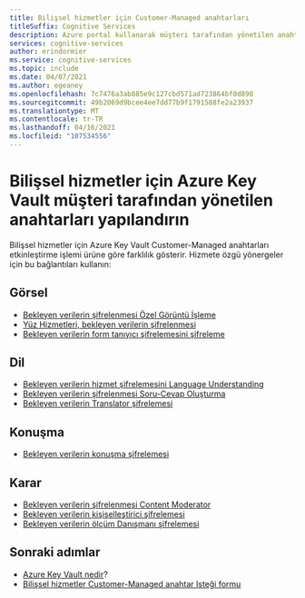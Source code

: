 ```yaml
---
title: Bilişsel hizmetler için Customer-Managed anahtarları
titleSuffix: Cognitive Services
description: Azure portal kullanarak müşteri tarafından yönetilen anahtarları Azure Key Vault ile yapılandırma hakkında bilgi edinin. Müşteri tarafından yönetilen anahtarlar, erişim denetimleri oluşturmanıza, döndürmenize, devre dışı bırakmanızı ve iptal edebilmesini sağlar.
services: cognitive-services
author: erindormier
ms.service: cognitive-services
ms.topic: include
ms.date: 04/07/2021
ms.author: egeaney
ms.openlocfilehash: 7c7476a3ab885e9c127cbd571ad723864bf0d898
ms.sourcegitcommit: 49b2069d9bcee4ee7dd77b9f1791588fe2a23937
ms.translationtype: MT
ms.contentlocale: tr-TR
ms.lasthandoff: 04/16/2021
ms.locfileid: "107534556"
---
```

# <a name="configure-customer-managed-keys-with-azure-key-vault-for-cognitive-services"></a>Bilişsel hizmetler için Azure Key Vault müşteri tarafından yönetilen anahtarları yapılandırın

Bilişsel hizmetler için Azure Key Vault Customer-Managed anahtarları etkinleştirme işlemi ürüne göre farklılık gösterir. Hizmete özgü yönergeler için bu bağlantıları kullanın:

## <a name="vision"></a>Görsel

* [Bekleyen verilerin şifrelenmesi Özel Görüntü İşleme](../custom-vision-service/encrypt-data-at-rest.md)
* [Yüz Hizmetleri, bekleyen verilerin şifrelenmesi](../face/encrypt-data-at-rest.md)
* [Bekleyen verilerin form tanıyıcı şifrelemesini şifreleme](../form-recognizer/encrypt-data-at-rest.md)

## <a name="language"></a>Dil

* [Bekleyen verilerin hizmet şifrelemesini Language Understanding](../LUIS/encrypt-data-at-rest.md)
* [Bekleyen verilerin şifrelenmesi Soru-Cevap Oluşturma](../QnAMaker/encrypt-data-at-rest.md)
* [Bekleyen verilerin Translator şifrelemesi](../translator/encrypt-data-at-rest.md)

## <a name="speech"></a>Konuşma

* [Bekleyen verilerin konuşma şifrelemesi](../speech-service/speech-encryption-of-data-at-rest.md)

## <a name="decision"></a>Karar

* [Bekleyen verilerin şifrelenmesi Content Moderator](../Content-Moderator/encrypt-data-at-rest.md)
* [Bekleyen verilerin kişiselleştirici şifrelemesi](../personalizer/encrypt-data-at-rest.md)
* [Bekleyen verilerin ölçüm Danışmanı şifrelemesi](../metrics-advisor/encryption.md)

## <a name="next-steps"></a>Sonraki adımlar

* [Azure Key Vault nedir](../../key-vault/general/overview.md)?
* [Bilişsel hizmetler Customer-Managed anahtar Isteği formu](https://aka.ms/cogsvc-cmk)